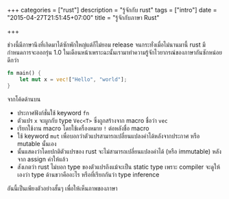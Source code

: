 +++
categories = ["rust"]
description = "รู้จักกับ rust"
tags = ["intro"]
date = "2015-04-27T21:51:45+07:00"
title = "รู้จักกับภาษา Rust"

+++

ช่วงนี้มีภาษานึงที่เกิดมาได้ซักพักใหญ่แต่ก็ไม่ยอม release จนกระทั่งเมื่อไม่นานมานี้ rust มีกำหนดการจะออกรุ่น 1.0 ในเดือนหน้าเพราะฉะนั้นเรามาทำความรู้จักไวยากรณ์ของภาษากันซักหน่อยดีกว่า

```rust
fn main() {
    let mut x = vec!["Hello", "world"];
}
```

จากโค้ดด้านบน

* ประกาศฟังก์ชั่นใช้ keyword `fn`
* ตัวแปร `x` จะผูกกับ type `Vec<T>` ซึ่งถูกสร้างจาก macro ชื่อว่า `vec`
* เรียกใช้งาน macro โดยใช้เครื่องหมาย `!` ต่อหลังชื่อ macro
* ใช้ keyword `mut` เพื่อบอกว่าตัวแปรสามารถเปลี่ยนแปลงค่าได้หลังจากประกาศ หรือ mutable นั้นเอง
* นั้นแสดงว่าโดยปกติตัวแปรของ rust จะไม่สามารถเปลี่ยนแปลงค่าได้ (หรือ immutable) หลังจาก assign
  ค่าให้แล้ว
* สังเกตว่า rust ไม่บอก type ของตัวแปรถึงแม้จะเป็น static type เพราะ compiler จะดูให้เองว่า type
  ด้านขวาคืออะไร หรือที่เรียกกันว่า type inference

อันนี้เป็นเพียงตัวอย่างสั้นๆ เพื่อให้เห็นภาพของภาษา
